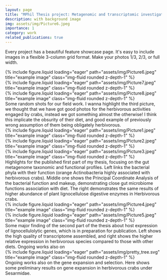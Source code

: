 ```yaml
---
layout: page
title: "MPhil Thesis project: Metagenomic and transcriptomic investigations on lignocellulose degradation in mangrove crabs"
description: with background image
img: assets/img/Picture6.jpeg
importance: 1
category: work
related_publications: true
---
```


Every project has a beautiful feature showcase page.
It's easy to include images in a flexible 3-column grid format.
Make your photos 1/3, 2/3, or full width.

<div class="row">
    <div class="col-sm mt-3 mt-md-0">
        {% include figure.liquid loading="eager" path="assets/img/Picture6.jpeg" title="example image" class="img-fluid rounded z-depth-1" %}
    </div>
    <div class="col-sm mt-3 mt-md-0">
        {% include figure.liquid loading="eager" path="assets/img/Picture7.jpeg" title="example image" class="img-fluid rounded z-depth-1" %}
    </div>
    <div class="col-sm mt-3 mt-md-0">
        {% include figure.liquid loading="eager" path="assets/img/Picture8.jpeg" title="example image" class="img-fluid rounded z-depth-1" %}
    </div>
</div>
<div class="caption">
    Some random shots for our field work. I wanna highlight the third picture, we thought that we have got good photos for the herbivorous activities engaged by crabs, instead we got something almost the otherwise! I think this implicate the obsurity of their diet, and good example of previously wrong assumption of them being obligately herbivorous.
</div>
<div class="row">
    <div class="col-sm mt-3 mt-md-0">
        {% include figure.liquid loading="eager" path="assets/img/Picture1.jpeg" title="example image" class="img-fluid rounded z-depth-1" %}
    </div>
    <div class="col-sm mt-3 mt-md-0">
        {% include figure.liquid loading="eager" path="assets/img/Picture2.jpeg" title="example image" class="img-fluid rounded z-depth-1" %}
    </div>
    <div class="col-sm mt-3 mt-md-0">
        {% include figure.liquid loading="eager" path="assets/img/Picture3.jpeg" title="example image" class="img-fluid rounded z-depth-1" %}
    </div>
</div>
<div class="caption">
    Highlights for the published first part of my thesis, focusing on the gut metagenome taxonomic and functional profiles. Left links the bacterial phyla with their function (orange Actinobacteria highly associated with herbivorous crabs). Middle one shows the Principal Coordinate Analysis of the bacterial function and makeup, demonstrating close gut microbiome functions association with diet. The right demonstrates the same results of higher abundance of plant lignocellulose digestive enzymes in Herbivorous crabs.
</div>
</div>
<div class="row">
    <div class="col-sm mt-3 mt-md-0">
        {% include figure.liquid loading="eager" path="assets/img/Picture4.jpeg" title="example image" class="img-fluid rounded z-depth-1" %}
    </div>
    <div class="col-sm mt-3 mt-md-0">
        {% include figure.liquid loading="eager" path="assets/img/Picture5.jpeg" title="example image" class="img-fluid rounded z-depth-1" %}
    </div>
</div>
<div class="caption">
    Some major finding of the second part of the thesis about host expression of lignocellulolytic genes, which is in preparation for publication. Left shows the high quality of transcriptome assembled, and right shows the higher relative expression in herbivorous species compared to those with other diets. Ongoing works also on
</div>
<div class="row">
    <div class="col-sm mt-3 mt-md-0">
        {% include figure.liquid loading="eager" path="assets/img/pretty_tree.svg" title="example image" class="img-fluid rounded z-depth-1" %}
    </div>
</div>
<div class="caption">
    Ongoing works also on the gene expansion and selection. Here shows some preliminary results on gene expansion in herbivorous crabs under Sesarmidae.
</div>
